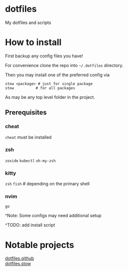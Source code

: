 # dotfiles
My dotfiles and scripts

# How to install
First backup any config files you have!

For convenience clone the repo into `~/.dotfiles` directory.

Then you may install one of the preferred config via

```
stow <package> # just for single package
stow          # for all packages
```

As <package> may be any top level folder in the project.

## Prerequisites

### cheat
`cheat` must be installed

### zsh
`zoxide`
`kubectl`
`oh-my-zsh`

### kitty
`zsh`
`fish` # depending on the primary shell

### nvim
`go`

^Note: Some configs may need additional setup

^TODO: add install script

# Notable projects
[dotfiles.github]( https://dotfiles.github.io/ ) </br>
[dotfiles.stow]( https://gitlab.com/waterkip/dotty )
